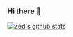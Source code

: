 ### Hi there 👋

<!--
**zed-0xff/zed-0xff** is a ✨ _special_ ✨ repository because its `README.md` (this file) appears on your GitHub profile.

Here are some ideas to get you started:

- 🔭 I’m currently working on ...
- 🌱 I’m currently learning ...
- 👯 I’m looking to collaborate on ...
- 🤔 I’m looking for help with ...
- 💬 Ask me about ...
- 📫 How to reach me: ...
- 😄 Pronouns: ...
- ⚡ Fun fact: ...
-->

[![Zed's github stats](https://github-readme-stats.vercel.app/api?username=zed-0xff)](https://github.com/anuraghazra/github-readme-stats)
